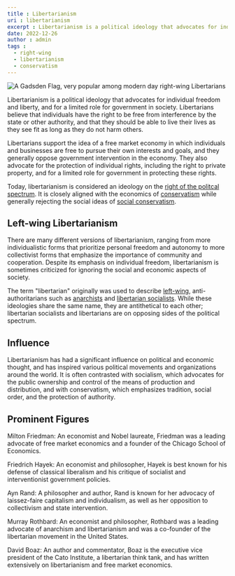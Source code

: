 ```yaml
---
title : Libertarianism
uri : libertarianism
excerpt : Libertarianism is a political ideology that advocates for individual freedom and liberty, and for a limited role for government in society. 
date: 2022-12-26
author : admin
tags : 
  - right-wing
  - libertarianism
  - conservatism
---
```


![A Gadsden Flag, very popular among modern day right-wing Libertarians](/assets/img/articles/libertarianism.png)

Libertarianism is a political ideology that advocates for individual freedom and liberty, and for a limited role for government in society. Libertarians believe that individuals have the right to be free from interference by the state or other authority, and that they should be able to live their lives as they see fit as long as they do not harm others.

Libertarians support the idea of a free market economy in which individuals and businesses are free to pursue their own interests and goals, and they generally oppose government intervention in the economy. They also advocate for the protection of individual rights, including the right to private property, and for a limited role for government in protecting these rights.

Today, libertarianism is considered an ideology on the [right of the politcal spectrum](/tag/right-wing). It is closely aligned with the economics of [conservatism](/politics/conservatism) while generally rejecting the social ideas of [social conservatism](/politics/social-conservatism).

## Left-wing Libertarianism

There are many different versions of libertarianism, ranging from more individualistic forms that prioritize personal freedom and autonomy to more collectivist forms that emphasize the importance of community and cooperation. Despite its emphasis on individual freedom, libertarianism is sometimes criticized for ignoring the social and economic aspects of society.

The term "libertarian" originally was used to describe [left-wing](/tag/left-wing), anti-authoritarians such as [anarchists](/politics/anarchism) and [libertarian socialists](/politics/libertarian-socialism). While these ideologies share the same name, they are antithetical to each other; libertarian socialists and libertarians are on opposing sides of the political spectrum.

## Influence

Libertarianism has had a significant influence on political and economic thought, and has inspired various political movements and organizations around the world. It is often contrasted with socialism, which advocates for the public ownership and control of the means of production and distribution, and with conservatism, which emphasizes tradition, social order, and the protection of authority.

## Prominent Figures

Milton Friedman: An economist and Nobel laureate, Friedman was a leading advocate of free market economics and a founder of the Chicago School of Economics.

Friedrich Hayek: An economist and philosopher, Hayek is best known for his defense of classical liberalism and his critique of socialist and interventionist government policies.

Ayn Rand: A philosopher and author, Rand is known for her advocacy of laissez-faire capitalism and individualism, as well as her opposition to collectivism and state intervention.

Murray Rothbard: An economist and philosopher, Rothbard was a leading advocate of anarchism and libertarianism and was a co-founder of the libertarian movement in the United States.

David Boaz: An author and commentator, Boaz is the executive vice president of the Cato Institute, a libertarian think tank, and has written extensively on libertarianism and free market economics.